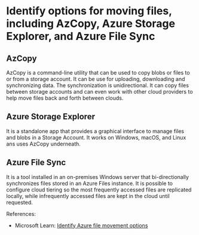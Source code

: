 # Identify options for moving files, including AzCopy, Azure Storage Explorer, and Azure File Sync

## AzCopy

AzCopy is a command-line utility that can be used to copy blobs or files to or from a storage account. It can be use for uploading, downloading and synchronizing data. The synchronization is unidirectional. It can copy files between storage accounts and can even work with other cloud providers to help move files back and forth between clouds.

## Azure Storage Explorer

It is a standalone app that provides a graphical interface to manage files and blobs in a Storage Account. It works on Windows, macOS, and Linux ans uses AzCopy underneath.

## Azure File Sync

It is a tool installed in an on-premises Windows server that bi-directionally synchronizes files stored in an Azure Files instance. It is possible to configure cloud tiering so the most frequently accessed files are replicated locally, while infrequently accessed files are kept in the cloud until requested.

References:

* Microsoft Learn: [Identify Azure file movement options](https://learn.microsoft.com/en-us/training/modules/describe-azure-storage-services/7-identify-azure-file-movement-options)

